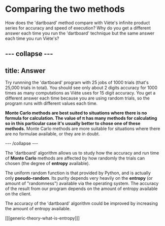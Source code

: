 # Comparing the two methods


How does the 'dartboard' method compare with Viète's infinite product series for accuracy and speed of execution? Why do you get a different answer each time you run the 'dartboard' technique but the same answer each time you run Viète's?

--- collapse ---
---
title: Answer
---

Try runnning the 'dartboard' program with 25 jobs of 1000 trials (that's 25,000 trials in total). You should see only about 2 digits accuracy for 1000 times as many computations as Viète uses for 15 digit accuracy. You get a different answer each time because you are using random trials, so the program runs with different values each time.

**Monte Carlo methods are best suited to situations where there is no formula for calculation. The value of π has many methods for calculating so in this particular case it's usually better to chose one of these methods.** Monte Carlo methods are more suitable for situations where there are no formulae available, or they are in doubt.

--- /collapse ---

The 'dartboard' algorithm allows us to study how the accuracy and run time of **Monte Carlo** methods are affected by how randomly the trials can chosen (the degree of **entropy** available).

The uniform random function is that provided by Python, and is actually only **pseudo-random**. Its purity depends very heavily on the **entropy** (or amount of "randomness") available via the operating system. The accuracy of the result from our program depends on the amount of entropy available on the client.

The accuracy of the 'dartboard' algorithm could be improved by increasing the amount of entropy available.

[[[generic-theory-what-is-entropy]]]
